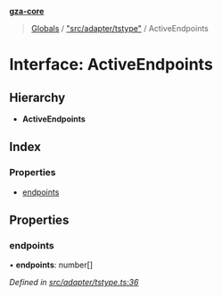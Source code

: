 **[gza-core](../README.md)**

> [Globals](../README.md) / ["src/adapter/tstype"](../modules/_src_adapter_tstype_.md) / ActiveEndpoints

# Interface: ActiveEndpoints

## Hierarchy

* **ActiveEndpoints**

## Index

### Properties

* [endpoints](_src_adapter_tstype_.activeendpoints.md#endpoints)

## Properties

### endpoints

•  **endpoints**: number[]

*Defined in [src/adapter/tstype.ts:36](https://github.com/GrandeurSmart/gza-core/blob/master/src/src/adapter/tstype.ts#L36)*
